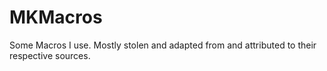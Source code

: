 # MKMacros

Some Macros I use. Mostly stolen and adapted from and attributed to their
respective sources.
